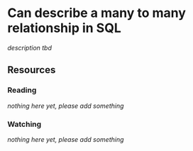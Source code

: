 # Can describe a many to many relationship in SQL
_description tbd_
## Resources
### Reading
_nothing here yet, please add something_
### Watching
_nothing here yet, please add something_

